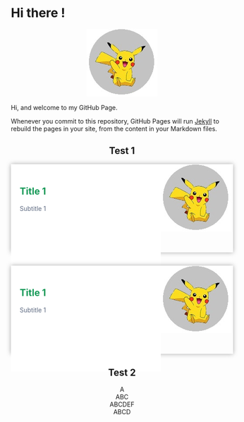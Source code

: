 # Hi there !

<p align="center">
  <img src="https://raw.githubusercontent.com/jamiejonna28/jamiejonna28.github.io/main/hi.jpg" />
</p>

Hi, and welcome to my GitHub Page.

Whenever you commit to this repository, GitHub Pages will run [Jekyll](https://jekyllrb.com/) to rebuild the pages in your site, from the content in your Markdown files.

<center><h2>Test 1</h2></center>
<div class = "ediv">
  <img src = "https://raw.githubusercontent.com/jamiejonna28/jamiejonna28.github.io/main/hi.jpg" class = "pic">
  <div class = "textdiv">
    <h2 class = "title"> Title 1</h2>
    <p class = "subtitle"> Subtitle 1 </p>
  </div>
</div>

<div class = "ediv">
  <img src = "https://raw.githubusercontent.com/jamiejonna28/jamiejonna28.github.io/main/hi.jpg" class = "pic2">
  <div class = "textdiv">
    <h2 class = "title"> Title 1</h2>
    <p class = "subtitle"> Subtitle 1 </p>
  </div>
</div>

<center><h2> Test 2</h2></center>
<center>
  <div class = "kdiv">A</div>
  <div class = "kdiv"> ABC</div>
  <div class = "kdiv"> ABCDEF</div>
  <div class = "kdiv">ABCD</div>
</center>
<style>
  .ediv
  {
    width: 100%;
    height: 200px;
    box-shadow: 0px 0px 10px #A9A9A9;
    float: right;
    margin-bottom: 30px;
  }
               
  .kdiv
  {
    width: 100px;
    height: 100px;
    background-color: red;
    box-shadow: 0px 0px 10px #A9A9A9;
    float: left;
    margin-bottom: 30px;     
  }
                
  .pic
  {
    width: 200px;
    height: 200px;
    border: 5px solid;
    float: left;
    margin: 50px 0px;
  }
  
 .pic2
 {
    width: 200px;
    height: 200px;
    border: 5px solid;
    float: right;
    margin: 50px 0px;
 }
  .textdiv
  {
    background-color: white;
    float: left;
    width: 300px;
    padding: 20px;
    height: 200px;
  }
  .title
  {
    color: #159957;
  }
  .subtitle
  {
    color: #606c83;
  }
</style>
